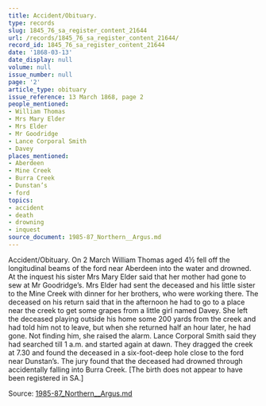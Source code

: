 ```yaml
---
title: Accident/Obituary.
type: records
slug: 1845_76_sa_register_content_21644
url: /records/1845_76_sa_register_content_21644/
record_id: 1845_76_sa_register_content_21644
date: '1868-03-13'
date_display: null
volume: null
issue_number: null
page: '2'
article_type: obituary
issue_reference: 13 March 1868, page 2
people_mentioned:
- William Thomas
- Mrs Mary Elder
- Mrs Elder
- Mr Goodridge
- Lance Corporal Smith
- Davey
places_mentioned:
- Aberdeen
- Mine Creek
- Burra Creek
- Dunstan’s
- ford
topics:
- accident
- death
- drowning
- inquest
source_document: 1985-87_Northern__Argus.md
---
```


Accident/Obituary.  On 2 March William Thomas aged 4½ fell off the longitudinal beams of the ford near Aberdeen into the water and drowned.  At the inquest his sister Mrs Mary Elder said that her mother had gone to sew at Mr Goodridge’s.  Mrs Elder had sent the deceased and his little sister to the Mine Creek with dinner for her brothers, who were working there.  The deceased on his return said that in the afternoon he had to go to a place near the creek to get some grapes from a little girl named Davey.  She left the deceased playing outside his home some 200 yards from the creek and had told him not to leave, but when she returned half an hour later, he had gone.  Not finding him, she raised the alarm.  Lance Corporal Smith said they had searched till 1 a.m. and started again at dawn.  They dragged the creek at 7.30 and found the deceased in a six-foot-deep hole close to the ford near Dunstan’s.  The jury found that the deceased had drowned through accidentally falling into Burra Creek.   [The birth does not appear to have been registered in SA.]

Source: [1985-87_Northern__Argus.md](/downloads/markdown/1985-87_Northern__Argus.md)

